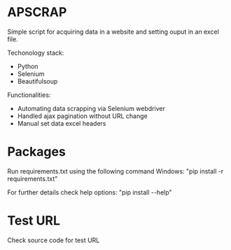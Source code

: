 # APSCRAP

Simple script for acquiring data in a website and setting ouput in an excel file.

Techonology stack:
- Python
- Selenium
- Beautifulsoup

Functionalities:
- Automating data scrapping via Selenium webdriver
- Handled ajax pagination without URL change
- Manual set data excel headers

# Packages
Run requirements.txt using the following command 
Windows: "pip install -r requirements.txt"

For further details check help options:
"pip install --help"

# Test URL
Check source code for test URL
